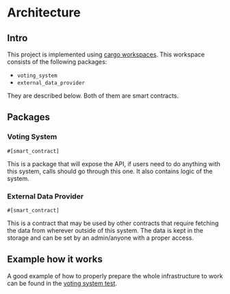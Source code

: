 # Architecture

## Intro

This project is implemented using [cargo workspaces](https://doc.rust-lang.org/book/ch14-03-cargo-workspaces.html).
This workspace consists of the following packages:
- `voting_system`
- `external_data_provider`

They are described below. Both of them are smart contracts.

## Packages

### Voting System

`#[smart_contract]`

This is a package that will expose the API, if users need to do anything with this system, calls should go through this one. It also contains logic of the system.

### External Data Provider

`#[smart_contract]`

This is a contract that may be used by other contracts that require fetching the data from wherever outside of this system. The data is kept in the storage and can be set by an admin/anyone with a proper access.

## Example how it works

A good example of how to properly prepare the whole infrastructure to work can be found in the [voting system test](../src/voting_system/src/voting_system_test.rs).
